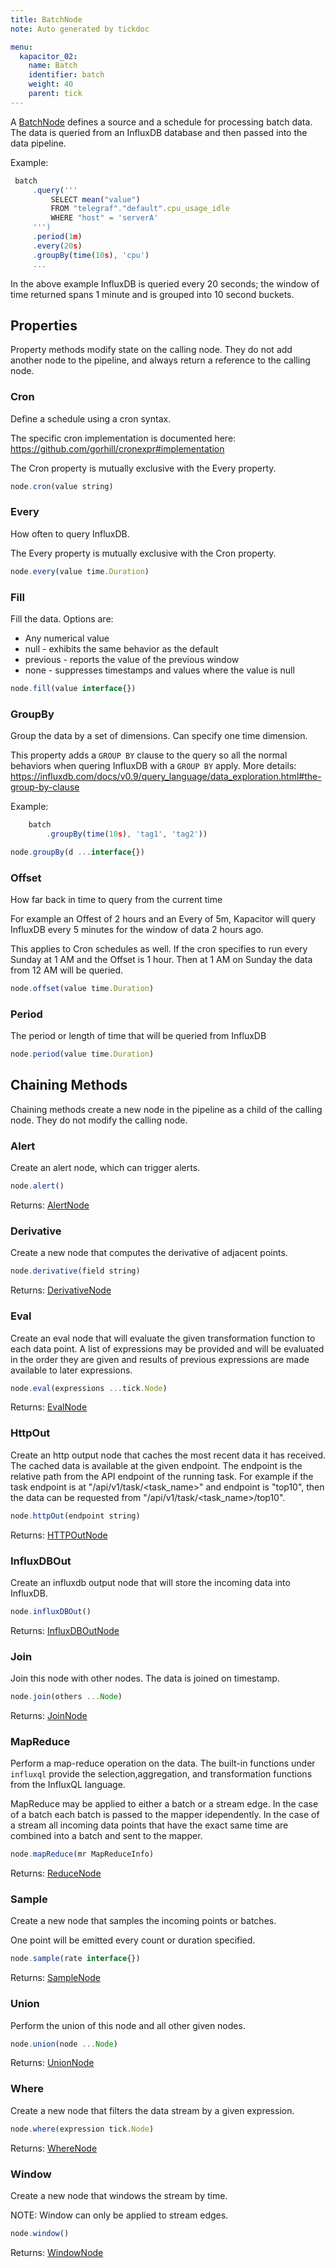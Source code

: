 ```yaml
---
title: BatchNode
note: Auto generated by tickdoc

menu:
  kapacitor_02:
    name: Batch
    identifier: batch
    weight: 40
    parent: tick
---
```


A [BatchNode](/kapacitor/v0.2/tick/batch_node/) defines a source and a schedule for 
processing batch data.
The data is queried from 
an InfluxDB database and then passed into the data pipeline.


Example: 

```javascript
 batch
     .query('''
         SELECT mean("value")
         FROM "telegraf"."default".cpu_usage_idle
         WHERE "host" = 'serverA'
     ''')
     .period(1m)
     .every(20s)
     .groupBy(time(10s), 'cpu')
     ...
```

In the above example InfluxDB is queried every 20 seconds; the window of time returned 
spans 1 minute and is grouped into 10 second buckets.


Properties
----------

Property methods modify state on the calling node.
They do not add another node to the pipeline, and always return a reference to the calling node.

### Cron

Define a schedule using a cron syntax.


The specific cron implementation is documented here: 
https://github.com/gorhill/cronexpr#implementation 

The Cron property is mutually exclusive with the Every property.


```javascript
node.cron(value string)
```

### Every

How often to query InfluxDB.


The Every property is mutually exclusive with the Cron property.


```javascript
node.every(value time.Duration)
```

### Fill

Fill the data.
Options are: 

- Any numerical value 
- null - exhibits the same behavior as the default 
- previous - reports the value of the previous window 
- none - suppresses timestamps and values where the value is null 

```javascript
node.fill(value interface{})
```

### GroupBy

Group the data by a set of dimensions.
Can specify one time dimension.


This property adds a `GROUP BY` clause to the query 
so all the normal behaviors when quering InfluxDB with a `GROUP BY` apply.
More details: https://influxdb.com/docs/v0.9/query_language/data_exploration.html#the-group-by-clause 

Example: 

```javascript
    batch
        .groupBy(time(10s), 'tag1', 'tag2'))
```

```javascript
node.groupBy(d ...interface{})
```

### Offset

How far back in time to query from the current time 

For example an Offest of 2 hours and an Every of 5m, 
Kapacitor will query InfluxDB every 5 minutes for the window of data 2 hours ago.


This applies to Cron schedules as well.
If the cron specifies to run every Sunday at 
1 AM and the Offset is 1 hour.
Then at 1 AM on Sunday the data from 12 AM will be queried.


```javascript
node.offset(value time.Duration)
```

### Period

The period or length of time that will be queried from InfluxDB 

```javascript
node.period(value time.Duration)
```

Chaining Methods
----------------

Chaining methods create a new node in the pipeline as a child of the calling node.
They do not modify the calling node.

### Alert

Create an alert node, which can trigger alerts.


```javascript
node.alert()
```

Returns: [AlertNode](/kapacitor/v0.2/tick/alert_node/)

### Derivative

Create a new node that computes the derivative of adjacent points.


```javascript
node.derivative(field string)
```

Returns: [DerivativeNode](/kapacitor/v0.2/tick/derivative_node/)

### Eval

Create an eval node that will evaluate the given transformation function to each data point.
A list of expressions may be provided and will be evaluated in the order they are given 
and results of previous expressions are made available to later expressions.


```javascript
node.eval(expressions ...tick.Node)
```

Returns: [EvalNode](/kapacitor/v0.2/tick/eval_node/)

### HttpOut

Create an http output node that caches the most recent data it has received.
The cached data is available at the given endpoint.
The endpoint is the relative path from the API endpoint of the running task.
For example if the task endpoint is at &#34;/api/v1/task/&lt;task_name&gt;&#34; and endpoint is 
&#34;top10&#34;, then the data can be requested from &#34;/api/v1/task/&lt;task_name&gt;/top10&#34;.


```javascript
node.httpOut(endpoint string)
```

Returns: [HTTPOutNode](/kapacitor/v0.2/tick/http_out_node/)

### InfluxDBOut

Create an influxdb output node that will store the incoming data into InfluxDB.


```javascript
node.influxDBOut()
```

Returns: [InfluxDBOutNode](/kapacitor/v0.2/tick/influx_d_b_out_node/)

### Join

Join this node with other nodes.
The data is joined on timestamp.


```javascript
node.join(others ...Node)
```

Returns: [JoinNode](/kapacitor/v0.2/tick/join_node/)

### MapReduce

Perform a map-reduce operation on the data.
The built-in functions under `influxql` provide the 
selection,aggregation, and transformation functions 
from the InfluxQL language.


MapReduce may be applied to either a batch or a stream edge.
In the case of a batch each batch is passed to the mapper idependently.
In the case of a stream all incoming data points that have 
the exact same time are combined into a batch and sent to the mapper.


```javascript
node.mapReduce(mr MapReduceInfo)
```

Returns: [ReduceNode](/kapacitor/v0.2/tick/reduce_node/)

### Sample

Create a new node that samples the incoming points or batches.


One point will be emitted every count or duration specified.


```javascript
node.sample(rate interface{})
```

Returns: [SampleNode](/kapacitor/v0.2/tick/sample_node/)

### Union

Perform the union of this node and all other given nodes.


```javascript
node.union(node ...Node)
```

Returns: [UnionNode](/kapacitor/v0.2/tick/union_node/)

### Where

Create a new node that filters the data stream by a given expression.


```javascript
node.where(expression tick.Node)
```

Returns: [WhereNode](/kapacitor/v0.2/tick/where_node/)

### Window

Create a new node that windows the stream by time.


NOTE: Window can only be applied to stream edges.


```javascript
node.window()
```

Returns: [WindowNode](/kapacitor/v0.2/tick/window_node/)

